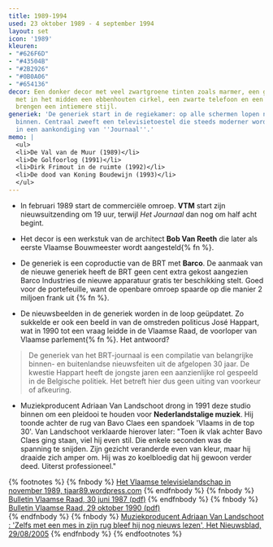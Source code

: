 ```yaml
---
title: 1989-1994
used: 23 oktober 1989 - 4 september 1994
layout: set
icon: '1989'
kleuren:
- "#626F6D"
- "#43504B"
- "#2B2926"
- "#0B0A06"
- "#654136"
decor: Een donker decor met veel zwartgroene tinten zoals marmer, een grijze desk
  met in het midden een ebbenhouten cirkel, een zwarte telefoon en een pikzwarte computer
  brengen een intiemere stijl.
generiek: 'De generiek start in de regiekamer: op alle schermen lopen nieuwsbeelden
  binnen. Centraal zweeft een televisietoestel die steeds moderner wordt. Het eindigt
  in een aankondiging van ''Journaal''.'
memo: |
  <ul>
  <li>De Val van de Muur (1989)</li>
  <li>De Golfoorlog (1991)</li>
  <li>Dirk Frimout in de ruimte (1992)</li>
  <li>De dood van Koning Boudewijn (1993)</li>
  </ul>
---
```


* In februari 1989 start de commerciële omroep. **VTM** start zijn nieuwsuitzending om 19 uur, terwijl <cite>Het Journaal</cite> dan nog om half acht begint.

* Het decor is een werkstuk van de architect **Bob Van Reeth** die later als eerste Vlaamse Bouwmeester wordt aangesteld{% fn %}.

* De generiek is een coproductie van de BRT met **Barco**. De aanmaak van de nieuwe generiek heeft de BRT geen cent extra gekost aangezien Barco Industries de nieuwe apparatuur gratis ter beschikking stelt. Goed voor de portefeuille, want de openbare omroep spaarde op die manier 2 miljoen frank uit {% fn %}.

* De nieuwsbeelden in de generiek worden in de loop geüpdatet. Zo sukkelde er ook een beeld in van de omstreden politicus José Happart, wat in 1990 tot een vraag leidde in de Vlaamse Raad, de voorloper van Vlaamse parlement{% fn %}. Het antwoord?
> De generiek van het BRT-journaal is een compilatie van belangrijke binnen- en buitenlandse nieuwsfeiten uit de afgelopen 30 jaar. De kwestie Happart heeft de jongste jaren een aanzienlijke rol gespeeld in de Belgische politiek. Het betreft hier dus geen uiting van voorkeur of afkeuring.

* Muziekproducent Adriaan Van Landschoot drong in 1991 deze studio binnen om een pleidooi te houden voor **Nederlandstalige muziek**. Hij toonde achter de rug van Bavo Claes een spandoek 'Vlaams in de top 30'. Van Landschoot verklaarde hierover later: "Toen ik vlak achter Bavo Claes ging staan, viel hij even stil. Die enkele seconden was de spanning te snijden. Zijn gezicht veranderde even van kleur, maar hij draaide zich amper om. Hij was zo koelbloedig dat hij gewoon verder deed. Uiterst professioneel."


{% footnotes %}
{% fnbody %}
<a href="https://tjaar89.wordpress.com/het-vlaamse-televisielandschap-in-november-1989/" target="_blank">Het Vlaamse televisielandschap in november 1989, tjaar89.wordpress.com</a>
{% endfnbody %}
{% fnbody %}
<a href="https://docs.vlaamsparlement.be/docs/bva/1986-1987/va-17-.pdf" target="_blank">Bulletin Vlaamse Raad, 30 juni 1987 (pdf)</a>
{% endfnbody %}
{% fnbody %}
<a href="https://docs.vlaamsparlement.be/docs/bva/1990-1991/va-01-.pdf" target="_blank">Bulletin Vlaamse Raad, 29 oktober 1990 (pdf)</a>  
{% endfnbody %}
{% fnbody %}
<a href="http://www.nieuwsblad.be/cnt/g77hcmpr">Muziekproducent Adriaan Van Landschoot : 'Zelfs met een mes in zijn rug bleef hij nog nieuws lezen', Het Nieuwsblad, 29/08/2005</a>
{% endfnbody %}
{% endfootnotes %}
